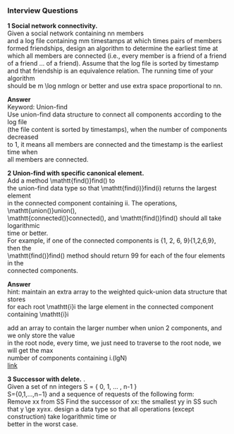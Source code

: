 ### Interview Questions 
**1 Social network connectivity.**   
Given a social network containing nn members   
and a log file containing mm timestamps at which times pairs of members   
formed friendships, design an algorithm to determine the earliest time at   
which all members are connected (i.e., every member is a friend of a friend   
of a friend ... of a friend). Assume that the log file is sorted by timestamp  
and that friendship is an equivalence relation. The running time of your algorithm  
should be m \log nmlogn or better and use extra space proportional to nn.  

**Answer**  
Keyword: Union-find  
Use union-find data structure to connect all components according to the log file  
(the file content is sorted by timestamps), when the number of components decreased  
to 1, it means all members are connected and the timestamp is the earliest time when  
all members are connected.  


**2 Union-find with specific canonical element.**    
Add a method \mathtt{find()}find() to  
the union-find data type so that \mathtt{find(i)}find(i) returns the largest element  
in the connected component containing ii. The operations, \mathtt{union()}union(),   
\mathtt{connected()}connected(), and \mathtt{find()}find() should all take logarithmic  
time or better.  
For example, if one of the connected components is \{1, 2, 6, 9\}{1,2,6,9}, then the   
\mathtt{find()}find() method should return 99 for each of the four elements in the   
connected components.  

**Answer**   
hint: maintain an extra array to the weighted quick-union data structure that stores  
for each root \mathtt{i}i the large element in the connected component containing \mathtt{i}i  

add an array to contain the larger number when union 2 components, and we only store the value  
in the root node, every time, we just need to traverse to the root node, we will get the max   
number of components containing i.(lgN)  
[link](https://truongtx.me/2018/05/01/union-find-summary-part-5)  

**3 Successor with delete.** .  
Given a set of nn integers S = \{ 0, 1, ... , n-1 \}  
S={0,1,...,n−1} and a sequence of requests of the following form:  
Remove xx from SS
Find the successor of xx: the smallest yy in SS such that y \ge xy≥x.
design a data type so that all operations (except construction) take logarithmic time or   
better in the worst case.    
